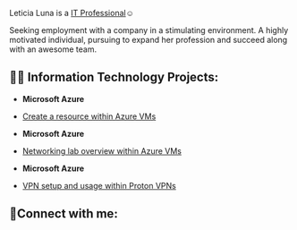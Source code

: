 Leticia Luna is a  <a href="https://linkedin.com/in/leticia-alvarado-24846815b/">IT Professional</a>☺</h1> 

 Seeking employment with a company in a stimulating environment. A highly motivated individual, pursuing to expand her profession and succeed along with an awesome team. 

<h2>👨‍💻 Information Technology Projects:</h2>

- <b>Microsoft Azure</b>
 - [Create a resource within Azure VMs](https://github.com/leticialunaa/create-resource)

- <b>Microsoft Azure</b>
 - [Networking lab overview within Azure VMs](https://github.com/leticialunaa/networking-lab)

- <b>Microsoft Azure</b>
 - [VPN setup and usage within Proton VPNs](https://github.com/leticialunaa/vpn-setup)


<h2>🤳Connect with me:</h2>


